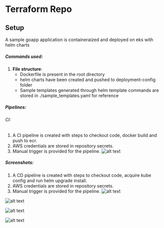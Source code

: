 # Terraform Repo

## Setup

A sample goapp application is containeraized and deployed on eks with helm charts

##### Commands used:

1. **File structure**:
   * Dockerfile is present in the root directory
   * helm charts have been created and pushed to deployment-config folder
   * Sample templates generated through helm template commands are stored in ./sample_templates.yaml for reference

##### Pipelines:

###### CI:
1. A CI pipeline is created with steps to checkout code, docker build and push to ecr.
2. AWS credentials are stored in repository secrets.
3. Manual trigger is provided for the pipeline.
![alt text](image.png)

##### Screenshots:
1. A CD pipeline is created with steps to checkout code, acquire kube config and run helm upgrade install.
2. AWS credentials are stored in repository secrets.
3. Manual trigger is provided for the pipeline.
![alt text](image-1.png)

![alt text](image-2.png)

![alt text](image-3.png)

![alt text](image-4.png)